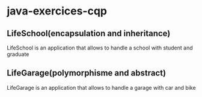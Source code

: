 # java-exercices-cqp


## LifeSchool(encapsulation and inheritance)
LifeSchool is an application that allows to handle a school with student and graduate


## LifeGarage(polymorphisme and abstract)
LifeGarage is an application that allows to handle a garage with car and bike